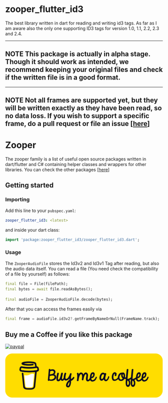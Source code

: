 # zooper_flutter_id3

The best library written in dart for reading and writing id3 tags.
As far as I am aware also the only one supporting ID3 tags for version 1.0, 1.1, 2.2, 2.3 and 2.4.

---
**NOTE**
This package is actually in alpha stage. Though it should work as intended, we recommend keeping your original files and check if the written file is in a good format.
---

---
**NOTE**
Not all frames are supported yet, but they will be written exactly as they have been read, so no data loss. If you wish to support a specific frame, do a pull request or file an issue [[here](https://github.com/zooper-lib/zooper_flutter_id3/issues)]
---

# Zooper

The zooper family is a list of useful open source packages written in dart/flutter and C# containing helper classes and wrappers for other libraries.
You can check the other packages [[here](https://github.com/zooper-lib)] 

## Getting started

### Importing

Add this line to your `pubspec.yaml`:

``` yaml
zooper_flutter_id3: <latest>
```

and inside your dart class:

``` dart 
import 'package:zooper_flutter_id3/zooper_flutter_id3.dart';
```

### Usage

The `ZooperAudioFile` stores the Id3v2 and Id3v1 Tag after reading, but also the audio data itself.
You can read a file (You need check the compatibility of a file by yourself) as follows:

``` dart
final file = File(filePath);
final bytes = await file.readAsBytes();

final audioFile = ZooperAudioFile.decode(bytes);
```

After that you can access the frames easily via

``` dart
final frame = audioFile.id3v2?.getFrameByNameOrNull(FrameName.track);
```

## Buy me a Coffee if you like this package

[![paypal](https://www.paypalobjects.com/en_US/i/btn/btn_donateCC_LG.gif)](https://www.paypal.com/donate?hosted_button_id=Q4QALYJXEDH5Q)

[![paypal](images/yellow-button.png)](https://www.buymeacoffee.com/zooperlib)

